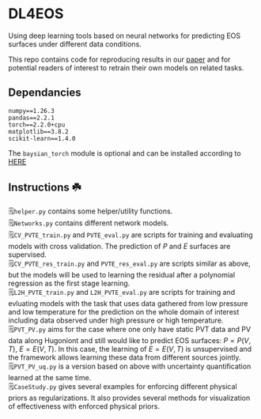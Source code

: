 # DL4EOS
 Using deep learning tools based on neural networks for predicting EOS surfaces under different data conditions.

 This repo contains code for reproducing results in our [paper]() and for potential readers of interest to retrain their own models on related tasks.  

 ## Dependancies
 ```
numpy==1.26.3
pandas==2.2.1
torch==2.2.0+cpu
matplotlib==3.8.2
scikit-learn==1.4.0
```
The `baysian_torch` module is optional and can be installed according to [HERE](https://github.com/IntelLabs/bayesian-torch)  

## Instructions ☘️  
🗒️`helper.py` contains some helper/utility functions.  
🗒️`Networks.py` contains different network models.  
🗒️`CV_PVTE_train.py` and `PVTE_eval.py` are scripts for training and evaluating models with cross validation. The prediction of $P$ and $E$ surfaces are supervised.  
🗒️`CV_PVTE_res_train.py` and `PVTE_res_eval.py` are scripts similar as above, but the models will be used to learning the residual after a polynomial regression as the first stage learning.  
🗒️`L2H_PVTE_train.py` and `L2H_PVTE_eval.py` are scripts for training and evluating models with the task that uses data gathered from low pressure and low temperature for the prediction on the whole domain of interest including data observed under high pressure or high temperature.  
🗒️`PVT_PV.py` aims for the case where one only have static PVT data and PV data along Hugoniont and still would like to predict EOS surfaces: $P = P(V,T)$, $E = E(V,T)$. In this case, the learning of $E = E(V,T)$ is unsupervised and the framework allows learning these data from different sources jointly.  
🗒️`PVT_PV_uq.py` is a version based on above with uncertainty quantification learned at the same time.  
🗒️`CaseStudy.py` gives several examples for enforcing different physical priors as regularizations. It also provides several methods for visualization of effectiveness with enforced physical priors.  
